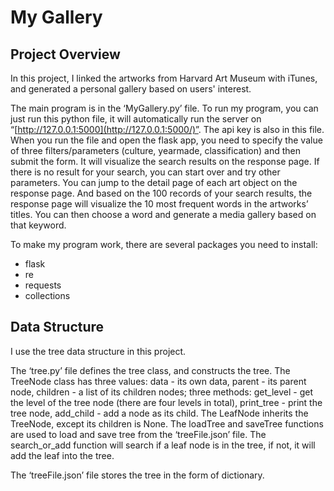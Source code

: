 # My Gallery

## Project Overview
In this project, I linked the artworks from Harvard Art Museum with iTunes, and generated a personal gallery based on users' interest.

The main program is in the ‘MyGallery.py’ file. To run my program, you can just run this python file, it will automatically run the server on “[http://127.0.0.1:5000](http://127.0.0.1:5000/)”. The api key is also in this file. When you run the file and open the flask app, you need to specify the value of three filters/parameters (culture, yearmade, classification) and then submit the form. It will visualize the search results on the response page. If there is no result for your search, you can start over and try other parameters. You can jump to the detail page of each art object on the response page. And based on the 100 records of your search results, the response page will visualize the 10 most frequent words in the artworks’ titles. You can then choose a word and generate a media gallery based on that keyword.

To make my program work, there are several packages you need to install: 

- flask
- re
- requests
- collections

## Data Structure

I use the tree data structure in this project.

The ‘tree.py’ file defines the tree class, and constructs the tree.
The TreeNode class has three values: data - its own data, parent - its parent node, children - a list of its children nodes; three methods: get_level - get the level of the tree node (there are four levels in total), print_tree - print the tree node, add_child - add a node as its child.
The LeafNode inherits the TreeNode, except its children is None.
The loadTree and saveTree functions are used to load and save tree from the ‘treeFile.json’ file. 
The search_or_add function will search if a leaf node is in the tree, if not, it will add the leaf into the tree.

The ‘treeFile.json’ file stores the tree in the form of dictionary.

